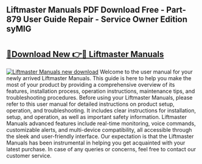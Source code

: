 ## Liftmaster Manuals PDF Download Free - Part-879 User Guide Repair - Service Owner Edition syMlG

# <h2><a href="http://bc148.oget.top/?id=Liftmaster+Manuals">🔗Download New 👉🔴 Liftmaster Manuals</a></h2>

[![Liftmaster Manuals new download](https://i.imgur.com/5g1atiW.png)](http://bc148.oget.top/?id=Liftmaster+Manuals)
Welcome to the user manual for your newly arrived Liftmaster Manuals. This guide is here to help you make the most of your product by providing a comprehensive overview of its features, installation process, operation instructions, maintenance tips, and troubleshooting procedures. Before using your Liftmaster Manuals, please refer to this user manual for detailed instructions on product setup, operation, and troubleshooting. It includes clear instructions for installation, setup, and operation, as well as important safety information. Liftmaster Manuals advanced features include real-time monitoring, voice commands, customizable alerts, and multi-device compatibility, all accessible through the sleek and user-friendly interface. Our expectation is that the Liftmaster Manuals has been instrumental in helping you get acquainted with your latest purchase. In case of any queries or concerns, feel free to contact our customer service.
